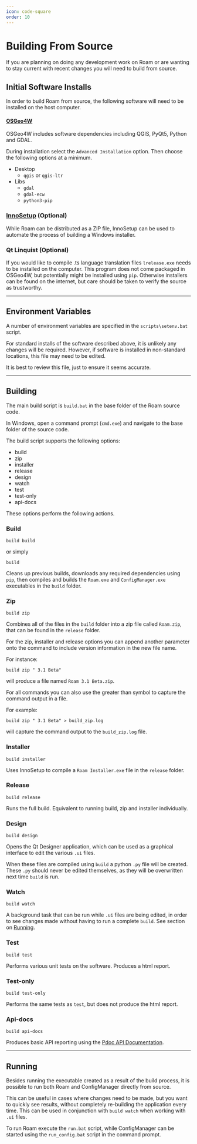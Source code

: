 ```yaml
---
icon: code-square
order: 10
---
```


# Building From Source

If you are planning on doing any development work on Roam or are wanting to stay current with recent changes you will need to build from source.

## Initial Software Installs

In order to build Roam from source, the following software will need to be installed on the host computer.

#### [OSGeo4W](https://trac.osgeo.org/osgeo4w/)

OSGeo4W includes software dependencies including QGIS, PyQt5, Python and GDAL.

During installation select the `Advanced Installation` option.  Then choose the following options at a minimum.

- Desktop
    - `qgis` or `qgis-ltr`
- Libs
    - `gdal`
    - `gdal-ecw`
    - `python3-pip`

### [InnoSetup](https://jrsoftware.org/isdl.php) (Optional)

While Roam can be distributed as a ZIP file, InnoSetup can be used to automate the process of building a Windows installer.

### Qt Linquist (Optional)

If you would like to compile .ts language translation files `lrelease.exe` needs to be installed on the computer.  This program does not come packaged in OSGeo4W, but potentially might be installed using `pip`.  Otherwise installers can be found on the internet, but care should be taken to verify the source as trustworthy.

---

## Environment Variables

A number of environment variables are specified in the `scripts\setenv.bat` script.

For standard installs of the software described above, it is unlikely any changes will be required.  However, if software is installed in non-standard locations, this file may need to be edited.

It is best to review this file, just to ensure it seems accurate.

---

## Building

The main build script is `build.bat` in the base folder of the Roam source code.

In Windows, open a command prompt (`cmd.exe`) and navigate to the base folder of the source code.

The build script supports the following options:

- build
- zip
- installer
- release
- design
- watch
- test
- test-only
- api-docs

These options perform the following actions.

### Build

    build build

or simply

    build

Cleans up previous builds, downloads any required dependencies using `pip`, then compiles and builds the `Roam.exe` and `ConfigManager.exe` executables in the `build` folder.

### Zip

    build zip

Combines all of the files in the `build` folder into a zip file called `Roam.zip`, that can be found in the `release` folder.

For the zip, installer and release options you can append another parameter onto the command to include version information in the new file name.

For instance:

    build zip " 3.1 Beta"

will produce a file named `Roam 3.1 Beta.zip`.

For all commands you can also use the greater than symbol to capture the command output in a file.

For example:

    build zip " 3.1 Beta" > build_zip.log

will capture the command output to the `build_zip.log` file.

### Installer

    build installer

Uses InnoSetup to compile a `Roam Installer.exe` file in the `release` folder.

### Release

    build release

Runs the full build.  Equivalent to running build, zip and installer individually.

### Design

    build design

Opens the Qt Designer application, which can be used as a graphical interface to edit the various `.ui` files.

When these files are compiled using `build` a python `.py` file will be created.  These `.py` should never be edited themselves, as they will be overwritten next time `build` is run.

### Watch

    build watch

A background task that can be run while `.ui` files are being edited, in order to see changes made without having to run a complete `build`.  See section on [Running](#running).

### Test

    build test

Performs various unit tests on the software.  Produces a html report.

### Test-only

    build test-only

Performs the same tests as `test`, but does not produce the html report.

### Api-docs

    build api-docs

Produces basic API reporting using the [Pdoc API Documentation](https://pdoc.dev/).

---

## Running

Besides running the executable created as a result of the build process, it is possible to run both Roam and ConfigManager directly from source.

This can be useful in cases where changes need to be made, but you want to quickly see results, without completely re-building the application every time.  This can be used in conjunction with `build watch` when working with `.ui` files.

To run Roam execute the `run.bat` script, while ConfigManager can be started using the `run_config.bat` script in the command prompt.